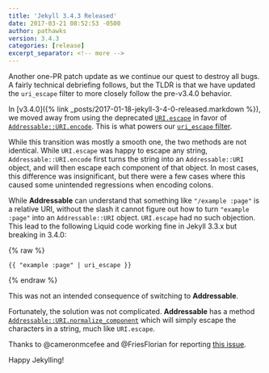 ```yaml
---
title: 'Jekyll 3.4.3 Released'
date: 2017-03-21 08:52:53 -0500
author: pathawks
version: 3.4.3
categories: [release]
excerpt_separator: <!-- more -->
---
```


Another one-PR patch update as we continue our quest to destroy all bugs. A
fairly technical debriefing follows, but the TLDR is that we have updated the
`uri_escape` filter to more closely follow the pre-v3.4.0 behavior.

<!-- more -->

In [v3.4.0]({% link _posts/2017-01-18-jekyll-3-4-0-released.markdown %}), we
moved away from using the deprecated
[`URI.escape`](https://ruby-doc.org/stdlib-2.3.0/libdoc/uri/rdoc/URI/Escape.html#method-i-encode)
in favor of
[`Addressable::URI.encode`](http://www.rubydoc.info/gems/addressable/Addressable/URI#encode-class_method).
This is what powers our [`uri_escape`
filter](https://jekyllrb.com/docs/templates/).

While this transition was mostly a smooth one, the two methods are not
identical. While `URI.escape` was happy to escape any string,
`Addressable::URI.encode` first turns the string into an `Addressable::URI`
object, and will then escape each component of that object. In most cases, this
difference was insignificant, but there were a few cases where this caused some
unintended regressions when encoding colons.

While **Addressable** can understand that something like `"/example :page"` is a
relative URI, without the slash it cannot figure out how to turn
`"example :page"` into an `Addressable::URI` object. `URI.escape` had no such
objection. This lead to the following Liquid code working fine in Jekyll 3.3.x
but breaking in 3.4.0:

{% raw %}
```liquid
{{ "example :page" | uri_escape }}
```
{% endraw %}

This was not an intended consequence of switching to **Addressable**.

Fortunately, the solution was not complicated. **Addressable** has a method
[`Addressable::URI.normalize_component`](http://www.rubydoc.info/gems/addressable/Addressable/URI#normalize_component-class_method)
which will simply escape the characters in a string, much like `URI.escape`.

Thanks to @cameronmcefee and @FriesFlorian for reporting
[this issue](https://github.com/jekyll/jekyll/issues/5954).

Happy Jekylling!
